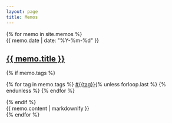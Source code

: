 ```yaml
---
layout: page
title: Memos
---
```


<div class="memos">
  {% for memo in site.memos %}
    <article class="memo">
      <div class="memo-header" onclick="window.location.href='{{ memo.url }}';" style="cursor: pointer;">
        <div class="memo-metadata">
          <time datetime="{{ memo.date | date_to_xmlschema }}">{{ memo.date | date: "%Y-%m-%d" }}</time>
        </div>
        <h2><a class="memo-link" href="{{ memo.url }}">{{ memo.title }}</a></h2>
        {% if memo.tags %}
          <p class="memo-tags">
            {% for tag in memo.tags %}
              <a href="/tag/{{tag}}">#{{tag}}</a>{% unless forloop.last %} {% endunless %}
            {% endfor %}
          </p>
        {% endif %}
      </div>
      <div class="memo-content">
        {{ memo.content | markdownify }}
      </div>
    </article>
  {% endfor %}
</div>
